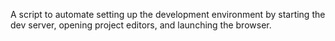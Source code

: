 A script to automate setting up the development environment by starting the dev server, opening project editors, and launching the browser.
